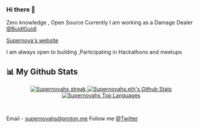 ### Hi there 👋

Zero knowledge , Open Source
Currently I am working as a Damage Dealer [@BuidlGuidl](https://twitter.com/buidlguidl)

[Supernova's website](https://supernovahs-com.vercel.app/)

I am always open to building  ,Participating in Hackathons and meetups

## 📊 My Github Stats

<p align="center">
    <a href="https://github.com/supernovahs/github-readme-streak-stats">
        <img title="🔥 Get streak stats for your profile at git.io/streak-stats" alt="Supernovahs streak" src="https://github-readme-streak-stats.herokuapp.com/?user=supernovahs&theme=black-ice&hide_border=true&stroke=0000&background=060A0CD0"/>
    </a>
    <a href="https://github.com/supernovahs/github-readme-stats"><img alt="Supernovahs.eth's Github Stats" src="https://github-readme-stats.vercel.app/api?username=supernovahs&show_icons=true&count_private=true&theme=react&hide_border=true&bg_color=0D1117" /></a>
<a href="https://github.com/supernovahs/github-readme-stats"><img alt="Supernovahs Top Languages" src="https://github-readme-stats.vercel.app/api/top-langs/?username=supernovahs&langs_count=8&count_private=true&layout=compact&theme=react&hide_border=true&bg_color=0D1117"/></a>
</p>

<br/>


  
Email - supernovahs@proton.me
Follow me [@Twitter](https://twitter.com/harshit16024263)

